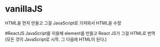 # vanillaJS
HTML을 먼저 만들고 그걸 JavaScript로 가져와서 HTML을 수정

#ReactJS
JavaScript를 이용해 element를 만들고 React JS가 그걸 HTML로 번역
(모든 것이 JavaScript로 시작. 그 다음에 HTML이 된다.)
